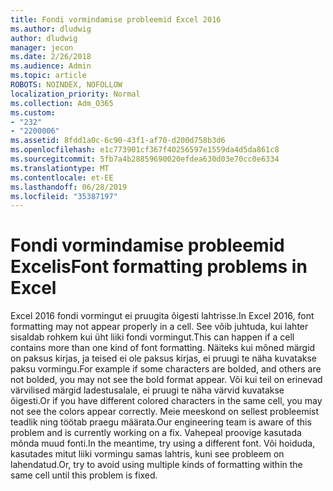 ```yaml
---
title: Fondi vormindamise probleemid Excel 2016
ms.author: dludwig
author: dludwig
manager: jecon
ms.date: 2/26/2018
ms.audience: Admin
ms.topic: article
ROBOTS: NOINDEX, NOFOLLOW
localization_priority: Normal
ms.collection: Adm_O365
ms.custom:
- "232"
- "2200006"
ms.assetid: 8fdd1a0c-6c90-43f1-af70-d200d758b3d6
ms.openlocfilehash: e1c773901cf367f40256597e1559da4d5da861c8
ms.sourcegitcommit: 5fb7a4b28859690020efdea630d03e70cc0e6334
ms.translationtype: MT
ms.contentlocale: et-EE
ms.lasthandoff: 06/28/2019
ms.locfileid: "35387197"
---
```

# <a name="font-formatting-problems-in-excel"></a><span data-ttu-id="dc043-102">Fondi vormindamise probleemid Excelis</span><span class="sxs-lookup"><span data-stu-id="dc043-102">Font formatting problems in Excel</span></span>

<span data-ttu-id="dc043-103">Excel 2016 fondi vormingut ei pruugita õigesti lahtrisse.</span><span class="sxs-lookup"><span data-stu-id="dc043-103">In Excel 2016, font formatting may not appear properly in a cell.</span></span> <span data-ttu-id="dc043-104">See võib juhtuda, kui lahter sisaldab rohkem kui üht liiki fondi vormingut.</span><span class="sxs-lookup"><span data-stu-id="dc043-104">This can happen if a cell contains more than one kind of font formatting.</span></span> <span data-ttu-id="dc043-105">Näiteks kui mõned märgid on paksus kirjas, ja teised ei ole paksus kirjas, ei pruugi te näha kuvatakse paksu vormingu.</span><span class="sxs-lookup"><span data-stu-id="dc043-105">For example if some characters are bolded, and others are not bolded, you may not see the bold format appear.</span></span> <span data-ttu-id="dc043-106">Või kui teil on erinevad värvilised märgid ladestusalale, ei pruugi te näha värvid kuvatakse õigesti.</span><span class="sxs-lookup"><span data-stu-id="dc043-106">Or if you have different colored characters in the same cell, you may not see the colors appear correctly.</span></span> <span data-ttu-id="dc043-107">Meie meeskond on sellest probleemist teadlik ning töötab praegu määrata.</span><span class="sxs-lookup"><span data-stu-id="dc043-107">Our engineering team is aware of this problem and is currently working on a fix.</span></span> <span data-ttu-id="dc043-108">Vahepeal proovige kasutada mõnda muud fonti.</span><span class="sxs-lookup"><span data-stu-id="dc043-108">In the meantime, try using a different font.</span></span> <span data-ttu-id="dc043-109">Või hoiduda, kasutades mitut liiki vormingu samas lahtris, kuni see probleem on lahendatud.</span><span class="sxs-lookup"><span data-stu-id="dc043-109">Or, try to avoid using multiple kinds of formatting within the same cell until this problem is fixed.</span></span>
  